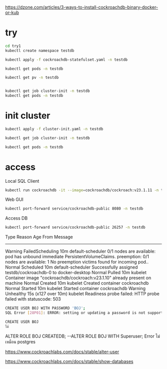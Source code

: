 https://dzone.com/articles/3-ways-to-install-cockroachdb-binary-docker-or-kub


# try

```bash
cd try1
kubectl create namespace testdb

kubectl apply -f cockroachdb-statefulset.yaml -n testdb

kubectl get pods -n testdb

kubectl get pv -n testdb


kubectl get job cluster-init -n testdb
kubectl get pods -n testdb
```

# init cluster

```bash
kubectl apply -f cluster-init.yaml -n testdb

kubectl get job cluster-init -n testdb

kubectl get pods -n testdb
```

# access 

Local SQL Client

```bash
kubectl run cockroachdb -it --image=cockroachdb/cockroach:v23.1.11 -n testdb --rm --restart=Never -- sql --insecure --host=cockroachdb-public
```

Web GUI

```bash
kubectl port-forward service/cockroachdb-public 8080 -n testdb
```

Access DB

```bash
kubectl port-forward service/cockroachdb-public 26257 -n testdb
```

Type     Reason            Age                  From               Message
  ----     ------            ----                 ----               -------
  Warning  FailedScheduling  10m                  default-scheduler  0/1 nodes are available: pod has unbound immediate PersistentVolumeClaims. preemption: 0/1 nodes are available: 1 No preemption victims found for incoming pod..
  Normal   Scheduled         10m                  default-scheduler  Successfully assigned testdb/cockroachdb-0 to docker-desktop
  Normal   Pulled            10m                  kubelet            Container image "cockroachdb/cockroach:v23.1.10" already present on machine
  Normal   Created           10m                  kubelet            Created container cockroachdb
  Normal   Started           10m                  kubelet            Started container cockroachdb
  Warning  Unhealthy         15s (x127 over 10m)  kubelet            Readiness probe failed: HTTP probe failed with statuscode: 503


```bash
CREATE USER BOJ WITH PASSWORD 'BOJ';
SQL Error [28P01]: ERROR: setting or updating a password is not supported in insecure mode

CREATE USER BOJ
ได้
```

ALTER ROLE BOJ CREATEDB;
--ALTER ROLE BOJ WITH Superuser; Error ไม่เหมือน postgres

https://www.cockroachlabs.com/docs/stable/alter-user


https://www.cockroachlabs.com/docs/stable/show-databases